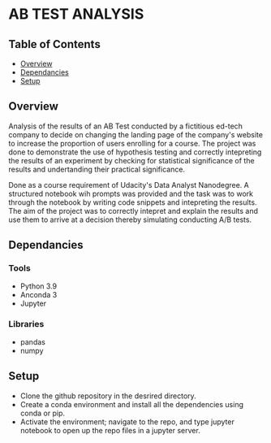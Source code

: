# AB TEST ANALYSIS

## Table of Contents

* [Overview](#Overview)
* [Dependancies](#Dependancies) 
* [Setup](#Setup)


## Overview

Analysis of the results of an AB Test conducted by a fictitious ed-tech company to decide on changing the landing page of the company's website to increase the proportion of users enrolling for a course. The project was done to demonstrate the use of hypothesis testing and correctly intepreting the results of an experiment by checking for statistical significance of the results and undertanding their practical significance. 

Done as a course requirement of Udacity's Data Analyst Nanodegree. A structured notebook wih prompts was provided and the task was to work through the notebook by 
writing code snippets and intepreting the results. The aim of the project was to correctly intepret and explain the results and use them to arrive at a decision thereby simulating conducting A/B tests.

## Dependancies

### Tools 

* Python 3.9
* Anconda 3
* Jupyter 

### Libraries

* pandas
* numpy

## Setup

* Clone the github repository in the desrired directory.
* Create a conda environment and install all the dependencies using conda or pip.
* Activate the environment; navigate to the repo, and type jupyter notebook to open up the repo files in a jupyter server.  
